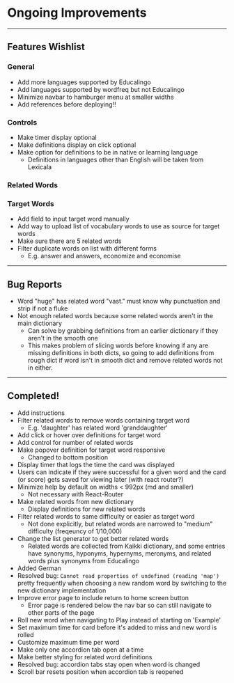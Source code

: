 
# Ongoing Improvements

---

## Features Wishlist

### General

 - Add more languages supported by Educalingo
 - Add languages supported by wordfreq but not Educalingo
 - Minimize navbar to hamburger menu at smaller widths
 - Add references before deploying!!

### Controls

 - Make timer display optional
 - Make definitions display on click optional
 - Make option for definitions to be in native or learning language
   - Definitions in languages other than English will be taken from Lexicala

### Related Words


### Target Words

 - Add field to input target word manually
 - Add way to upload list of vocabulary words to use as source for target words
 - Make sure there are 5 related words
 - Filter duplicate words on list with different forms
    - E.g. answer and answers, economize and economise

---

## Bug Reports

 - Word "huge" has related word "vast." must know why punctuation and strip if not a fluke
 - Not enough related words because some related words aren't in the main dictionary
   - Can solve by grabbing definitions from an earlier dictionary if they aren't in the smooth one
   - This makes problem of slicing words before knowing if any are missing definitions in both dicts, so going to add definitions from rough dict if word isn't in smooth dict and remove related words not in either.
---

## Completed!

 - Add instructions
 - Filter related words to remove words containing target word
   - E.g. 'daughter' has related word 'granddaughter'
 - Add click or hover over definitions for target word
 - Add control for number of related words
 - Make popover definition for target word responsive
   - Changed to bottom position
 - Display timer that logs the time the card was displayed
 - Users can indicate if they were successful for a given word and the card (or score) gets saved for viewing later (with react router?)
 - Minimize help by default on widths < 992px (md and smaller)
   - Not necessary with React-Router
 - Make related words from new dictionary
   - Display definitions for new related words
 - Filter related words to same difficulty or easier as target word
   - Not done explicitly, but related words are narrowed to "medium" difficulty (freqeuncy of 1/10,000)
 - Change the list generator to get better related words
   - Related words are collected from Kaikki dictionary, and some entries have synonyms, hyponyms, hypernyms, meronyms, and related words plus synonyms from Educalingo
 - Added German
 - Resolved bug: `Cannot read properties of undefined (reading 'map')` pretty frequently when choosing a new random word by switching to the new dictionary implementation
 - Improve error page to include return to home screen button
   - Error page is rendered below the nav bar so can still navigate to other parts of the page
 - Roll new word when navigating to Play instead of starting on 'Example'
 - Set maximum time for card before it's added to miss and new word is rolled
 - Customize maximum time per word
 - Make only one accordion tab open at a time
 - Make better styling for related word definitions
 - Resolved bug: accordion tabs stay open when word is changed
 - Scroll bar resets position when accordion tab is reopened
 